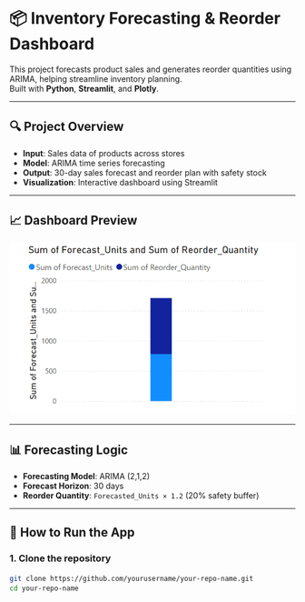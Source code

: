 # 📦 Inventory Forecasting & Reorder Dashboard

This project forecasts product sales and generates reorder quantities using ARIMA, helping streamline inventory planning.  
Built with **Python**, **Streamlit**, and **Plotly**.

---

## 🔍 Project Overview

- **Input**: Sales data of products across stores  
- **Model**: ARIMA time series forecasting  
- **Output**: 30-day sales forecast and reorder plan with safety stock  
- **Visualization**: Interactive dashboard using Streamlit

---

## 📈 Dashboard Preview

![Dashboard Screenshot](screenshot/dashboard.png)

---

## 📊 Forecasting Logic

- **Forecasting Model**: ARIMA (2,1,2)
- **Forecast Horizon**: 30 days
- **Reorder Quantity**: `Forecasted_Units × 1.2` (20% safety buffer)

---

## 🚀 How to Run the App

### 1. Clone the repository

```bash
git clone https://github.com/yourusername/your-repo-name.git
cd your-repo-name
